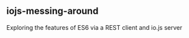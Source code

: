 iojs-messing-around
-------------------

Exploring the features of ES6 via a REST client and io.js server